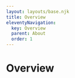 ```yaml
---
layout: layouts/base.njk
title: Overview
eleventyNavigation:
  key: Overview
  parent: About
  order: 1
---
```


# Overview
